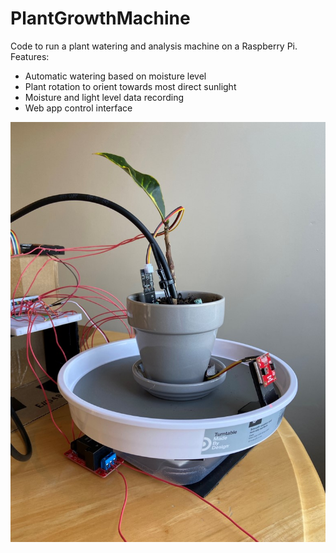 # PlantGrowthMachine

Code to run a plant watering and analysis machine on a Raspberry Pi.
Features:
- Automatic watering based on moisture level
- Plant rotation to orient towards most direct sunlight
- Moisture and light level data recording
- Web app control interface

![Image of Plant](https://github.com/steverlambert/PlantGrowthMachine/blob/master/media/plant1.jpg)
